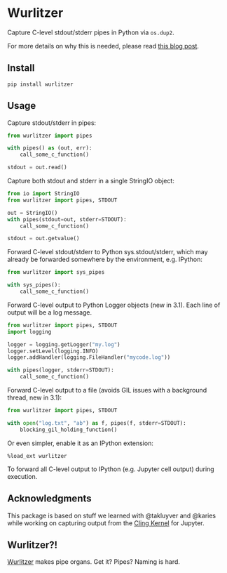 # Wurlitzer

Capture C-level stdout/stderr pipes in Python via `os.dup2`.

For more details on why this is needed, please read [this blog post](https://eli.thegreenplace.net/2015/redirecting-all-kinds-of-stdout-in-python/).

## Install

    pip install wurlitzer

## Usage

Capture stdout/stderr in pipes:

```python
from wurlitzer import pipes

with pipes() as (out, err):
    call_some_c_function()

stdout = out.read()
```

Capture both stdout and stderr in a single StringIO object:

```python
from io import StringIO
from wurlitzer import pipes, STDOUT

out = StringIO()
with pipes(stdout=out, stderr=STDOUT):
    call_some_c_function()

stdout = out.getvalue()
```

Forward C-level stdout/stderr to Python sys.stdout/stderr,
which may already be forwarded somewhere by the environment, e.g. IPython:

```python
from wurlitzer import sys_pipes

with sys_pipes():
    call_some_c_function()
```

Forward C-level output to Python Logger objects (new in 3.1).
Each line of output will be a log message.

```python
from wurlitzer import pipes, STDOUT
import logging

logger = logging.getLogger("my.log")
logger.setLevel(logging.INFO)
logger.addHandler(logging.FileHandler("mycode.log"))

with pipes(logger, stderr=STDOUT):
    call_some_c_function()
```

Forward C-level output to a file (avoids GIL issues with a background thread, new in 3.1):

```python
from wurlitzer import pipes, STDOUT

with open("log.txt", "ab") as f, pipes(f, stderr=STDOUT):
    blocking_gil_holding_function()
```

Or even simpler, enable it as an IPython extension:

```
%load_ext wurlitzer
```

To forward all C-level output to IPython (e.g. Jupyter cell output) during execution.

## Acknowledgments

This package is based on stuff we learned with @takluyver and @karies while working on capturing output from the [Cling Kernel](https://github.com/root-mirror/cling/tree/master/tools/Jupyter/kernel) for Jupyter.

## Wurlitzer?!

[Wurlitzer](https://en.wikipedia.org/wiki/Wurlitzer) makes pipe organs. Get it? Pipes? Naming is hard.
